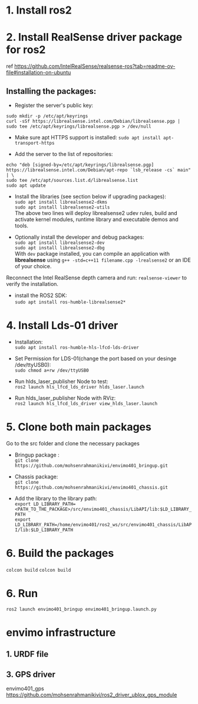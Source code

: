 # 1. Install ros2
# 2. Install RealSense driver package for ros2
 ref  https://github.com/IntelRealSense/realsense-ros?tab=readme-ov-file#installation-on-ubuntu
## Installing the packages:
- Register the server's public key:
```
sudo mkdir -p /etc/apt/keyrings
curl -sSf https://librealsense.intel.com/Debian/librealsense.pgp | sudo tee /etc/apt/keyrings/librealsense.pgp > /dev/null
```

- Make sure apt HTTPS support is installed:
`sudo apt install apt-transport-https`

- Add the server to the list of repositories:
```
echo "deb [signed-by=/etc/apt/keyrings/librealsense.pgp] https://librealsense.intel.com/Debian/apt-repo `lsb_release -cs` main" | \
sudo tee /etc/apt/sources.list.d/librealsense.list
sudo apt update
```

- Install the libraries (see section below if upgrading packages):  
  `sudo apt install librealsense2-dkms`  
  `sudo apt install librealsense2-utils`  
  The above two lines will deploy librealsense2 udev rules, build and activate kernel modules, runtime library and executable demos and tools.  

- Optionally install the developer and debug packages:  
  `sudo apt install librealsense2-dev`  
  `sudo apt install librealsense2-dbg`  
  With `dev` package installed, you can compile an application with **librealsense** using `g++ -std=c++11 filename.cpp -lrealsense2` or an IDE of your choice.

Reconnect the Intel RealSense depth camera and run: `realsense-viewer` to verify the installation.

- install the ROS2 SDK:  
  `sudo apt install ros-humble-librealsense2*`  


# 4. Install Lds-01 driver
- Installation:  
  `sudo apt install ros-humble-hls-lfcd-lds-driver`
  
- Set Permission for LDS-01(change the port based on your desinge /dev/ttyUSB0):  
  `sudo chmod a+rw /dev/ttyUSB0`
  
- Run hlds_laser_publisher Node to test:  
  `ros2 launch hls_lfcd_lds_driver hlds_laser.launch`
  
- Run hlds_laser_publisher Node with RViz:  
  `ros2 launch hls_lfcd_lds_driver view_hlds_laser.launch`
  
# 5. Clone both main packages
Go to the src folder and clone the necessary packages
- Bringup package :  
 `git clone https://github.com/mohsenrahmanikivi/envimo401_bringup.git`

- Chassis package:  
 `git clone https://github.com/mohsenrahmanikivi/envimo401_chassis.git`

- Add the library to the library path:  
 `export LD_LIBRARY_PATH=<PATH_TO_THE_PACKAGE>/src/envimo401_chassis/LibAPI/lib:$LD_LIBRARY_PATH`  
 `export LD_LIBRARY_PATH=/home/envimo401/ros2_ws/src/envimo401_chassis/LibAPI/lib:$LD_LIBRARY_PATH`


# 6. Build the packages    
 `colcon build`
 `colcon build` 
 
 # 6. Run   
 `ros2 launch envimo401_bringup envimo401_bringup.launch.py`
 

# envimo infrastructure
## 1. URDF file
## 3. GPS driver
envimo401_gps
https://github.com/mohsenrahmanikivi/ros2_driver_ublox_gps_module



